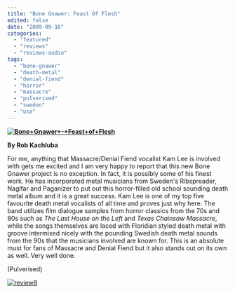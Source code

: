 ```yaml
---
title: "Bone Gnawer: Feast Of Flesh"
edited: false
date: "2009-09-16"
categories:
  - "featured"
  - "reviews"
  - "reviews-audio"
tags:
  - "bone-gnawer"
  - "death-metal"
  - "denial-fiend"
  - "horror"
  - "massacre"
  - "pulverised"
  - "sweden"
  - "usa"
---
```


**[![Bone+Gnawer+-+Feast+of+Flesh](http://www.hellbound.ca/wp-content/uploads/2009/09/Bone+Gnawer+-+Feast+of+Flesh-300x300.jpg "Bone+Gnawer+-+Feast+of+Flesh")](http://www.hellbound.ca/wp-content/uploads/2009/09/Bone+Gnawer+-+Feast+of+Flesh.JPG)**

**By Rob Kachluba**

For me, anything that Massacre/Denial Fiend vocalist Kam Lee is involved with gets me excited and I am very happy to report that this new Bone Gnawer project is no exception. In fact, it is possibly some of his finest work. He has incorporated metal musicians from Sweden's Ribspreader, Naglfar and Paganizer to put out this horror-filled old school sounding death metal album and it is a great success. Kam Lee is one of my top five favourite death metal vocalists of all time and proves just why here. The band utilizes film dialogue samples from horror classics from the 70s and 80s such as _The Last House on the Left_ and _Texas Chainsaw Massacre_, while the songs themselves are laced with Floridian styled death metal with groove intermixed nicely with the pounding Swedish death metal sounds from the 90s that the musicians involved are known for. This is an absolute must for fans of Massacre and Denial Fiend but it also stands out on its own as well. Very well done.

(Pulverised)

[![review8](http://www.hellbound.ca/wp-content/uploads/2009/07/review8.png "review8")](http://www.hellbound.ca/wp-content/uploads/2009/07/review8.png)
